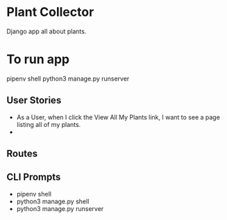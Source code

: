 # Plant Collector
Django app all about plants.

# To run app
pipenv shell
python3 manage.py runserver

## User Stories
- As a User, when I click the View All My Plants link, I want to see a page listing all of my plants.
-

## Routes
## CLI Prompts
- pipenv shell
- python3 manage.py shell
- python3 manage.py runserver